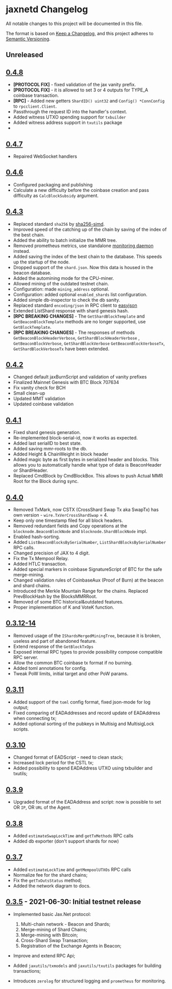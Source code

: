 # jaxnetd Changelog

All notable changes to this project will be documented in this file.

The format is based on [Keep a Changelog](https://keepachangelog.com/en/1.0.0/), and this project adheres
to [Semantic Versioning](https://semver.org/spec/v2.0.0.html).

## Unreleased

## [0.4.8]

- **[PROTOCOL FIX]** - fixed validation of the jax vanity prefix.
- **[PROTOCOL FIX]** - it is allowed to set 3 or 4 outputs for TYPE_A coinbase transaction.
- **[RPC]** - Added new getters `ShardID() uint32` and `Config() *ConnConfig` to `rpcclient.Client`. 
- Passthrough the request ID into the handler's context.
- Added witness UTXO spending support for `txbuilder`
- Added witness address support in `txutils` package
- 

## [0.4.7]

- Repaired WebSocket handlers

## [0.4.6]

- Configured packaging and publishing
- Calculate a new difficulty before the coinbase creation and pass difficulty as `CalcBlockSubsidy` argument.

## [0.4.3]

- Replaced standard `sha256` by  [sha256-simd](https://github.com/minio/sha256-simd).
- Improved speed of the catching up of the chain by saving of the index of the best chain.
- Added the ability to batch initialize the MMR tree.
- Removed prometheus metrics, use standalone [monitoring daemon](https://gitlab.com/jaxnet/core/jaxnetd-monitor)
  instead.
- Added saving the index of the best chain to the database. This speeds up the startup of the node.
- Dropped support of the `shard.json`. Now this data is housed in the beacon database.
- Added the automining mode for the CPU-miner.
- Allowed mining of the outdated testnet chain.
- Configuration: made `mining_address` optional.
- Configuration: added optional `enabled_shards` list configuration.
- Added simple db-inspector to check the db sanity.
- Replaced standard `encoding/json` in RPC client to [easyjson](https://github.com/mailru/easyjson)
- Extended ListShard response with shard genesis hash.
- **[RPC BREAKING CHANGES]** - The `GetShardBlockTemplate` and `GetBeaconBlockTemplate` methods are no longer supported,
  use `GetBlockTemplate`.
- **[RPC BREAKING CHANGES]** - The responses of methods `GetBeaconBlockHeaderVerbose`,  `GetShardBlockHeaderVerbose`
  ,  `GetBeaconBlockVerbose`, `GetShardBlockVerbose`  `GetBeaconBlockVerboseTx`, `GetShardBlockVerboseTx` have been
  extended.

## [0.4.2]

- Changed default jaxBurnScript and validation of vanity prefixes
- Finalized Mainnet Genesis with BTC Block 707634
- Fix vanity check for BCH
- Small clean-up
- Updated MMT validation
- Updated coinbase validation

## [0.4.1]

- Fixed shard genesis generation.
- Re-implemented block-serial-id, now it works as expected.
- Added last serialID to best state.
- Added saving mmr-roots to the db.
- Added Height & ChainWeight in block header
- Added magic byte as first bytes in serialized header and blocks. This allows you to automatically handle what type of
  data is BeaconHeader or ShardHeader.
- Replaced CmdBlock by CmdBlockBox. This allows to push Actual MMR Root for the Block during sync.

## [0.4.0]

- Removed TxMark, now CSTX (CrossShard Swap Tx aka SwapTx) has own version - `wire.TxVerCrossShardSwap` = 4.
- Keep only one timestamp filed for all block headers.
- Removed redundant fields and Copy operations at the `blocknode.BeaconBlockNode` and `blocknode.ShardBlockNode` impl.
- Enabled hash-sorting.
- Added `ListBeaconBlocksBySerialNumber`, `ListShardBlocksBySerialNumber` RPC calls.
- Changed precision of JAX to 4 digit.
- Fix the Tx Mempool Relay.
- Added HTLC transaction.
- Added special markers in coinbase SignatureScript of BTC for the safe merge-mining.
- Changed validation rules of CoinbaseAux (Proof of Burn) at the beacon and shard chains.
- Introduced the Merkle Mountain Range for the chains. Replaced PrevBlockHash by the BlocksMMRRoot.
- Removed of some BTC historical&outdated features.
- Proper implementation of K and VoteK function.

## [0.3.12-14]

- Removed usage of the `IShardsMergedMiningTree`, because it is broken, useless and part of abandoned feature.
- Extend response of the `GetBlockTxOps`
- Exposed internal RPC types to provide possibility compose compatible RPC server.
- Allow the common BTC coinbase tx format if no burning.
- Added toml annotations for config.
- Tweak PoW limits, initial target and other PoW params.

## [0.3.11]

- Added support of the `toml` config format, fixed json-mode for log output;
- Fixed comparing of EADAddresses and record update of EADAddress when connecting tx;
- Added optional sorting of the pubkeys in Multisig and MultisigLock scripts.

## [0.3.10]

- Changed format of EADScript - need to clean stack;
- Increased lock period for the CSTL tx;
- Added possibility to spend EADAddress UTXO using txbuilder and txutils;

## [0.3.9]

- Upgraded format of the EADAddress and script: now is possible to set OR `IP`, OR `URL` of the Agent.

## [0.3.8]

- Added `estimateSwapLockTime` and `getTxMethods` RPC calls
- Added db exporter (don't support shards for now)

## [0.3.7]

- Added `estimateLockTime` and `getMempoolUTXOs` RPC calls
- Normalize fee for the shard chains;
- Fix the `getTxOutsStatus` method;
- Added the network diagram to docs.

## [0.3.5] - 2021-06-30: Initial testnet release

- Implemented basic Jax.Net protocol:
    1. Multi-chain network - Beacon and Shards;
    2. Merge-mining of Shard Chains;
    3. Merge-mining with Bitcoin;
    4. Cross-Shard Swap Transaction;
    5. Registration of the Exchange Agents in Beacon;

- Improve and extend RPC Api;
- Added `jaxutils/txmodels` and `jaxutils/txutils` packages for building transactions;
- Introduces `zerolog` for structured logging and `prometheus` for monitoring.

[0.4.8]: https://gitlab.com/jaxnet/jaxnetd/-/releases/v0.4.8

[0.4.7]: https://gitlab.com/jaxnet/jaxnetd/-/releases/v0.4.7

[0.4.6]: https://gitlab.com/jaxnet/jaxnetd/-/releases/v0.4.6

[0.4.4]: https://gitlab.com/jaxnet/jaxnetd/-/releases/v0.4.4

[0.4.3]: https://gitlab.com/jaxnet/jaxnetd/-/releases/v0.4.3

[0.4.2]: https://gitlab.com/jaxnet/jaxnetd/-/releases/v0.4.2

[0.4.1]: https://gitlab.com/jaxnet/jaxnetd/-/releases/v0.4.1

[0.4.0]: https://gitlab.com/jaxnet/jaxnetd/-/releases/v0.4.0

[0.3.12-14]: https://gitlab.com/jaxnet/jaxnetd/-/releases/v0.3.14

[0.3.11]: https://gitlab.com/jaxnet/jaxnetd/-/releases/v0.3.11

[0.3.10]: https://gitlab.com/jaxnet/jaxnetd/-/releases/v0.3.10

[0.3.9]: https://gitlab.com/jaxnet/jaxnetd/-/releases/v0.3.9

[0.3.8]: https://gitlab.com/jaxnet/jaxnetd/-/releases/v0.3.8

[0.3.7]: https://gitlab.com/jaxnet/jaxnetd/-/releases/v0.3.7

[0.3.5]: https://gitlab.com/jaxnet/jaxnetd/-/releases/v0.3.5
